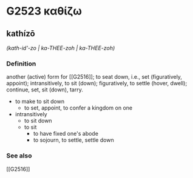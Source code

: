 # G2523 καθίζω

## kathízō

_(kath-id'-zo | ka-THEE-zoh | ka-THEE-zoh)_

### Definition

another (active) form for [[G2516]]; to seat down, i.e., set (figuratively, appoint); intransitively, to sit (down); figuratively, to settle (hover, dwell); continue, set, sit (down), tarry.

- to make to sit down
  - to set, appoint, to confer a kingdom on one
- intransitively
  - to sit down
  - to sit
    - to have fixed one's abode
    - to sojourn, to settle, settle down

### See also

[[G2516]]

